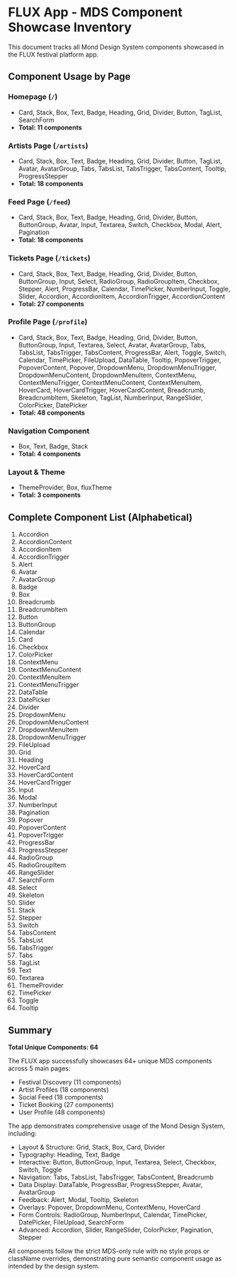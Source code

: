 # FLUX App - MDS Component Showcase Inventory

This document tracks all Mond Design System components showcased in the FLUX festival platform app.

## Component Usage by Page

### Homepage (`/`)
- Card, Stack, Box, Text, Badge, Heading, Grid, Divider, Button, TagList, SearchForm
- **Total: 11 components**

### Artists Page (`/artists`)
- Card, Stack, Box, Text, Badge, Heading, Grid, Divider, Button, TagList, Avatar, AvatarGroup, Tabs, TabsList, TabsTrigger, TabsContent, Tooltip, ProgressStepper
- **Total: 18 components**

### Feed Page (`/feed`)
- Card, Stack, Box, Text, Badge, Heading, Grid, Divider, Button, ButtonGroup, Avatar, Input, Textarea, Switch, Checkbox, Modal, Alert, Pagination
- **Total: 18 components**

### Tickets Page (`/tickets`)
- Card, Stack, Box, Text, Badge, Heading, Grid, Divider, Button, ButtonGroup, Input, Select, RadioGroup, RadioGroupItem, Checkbox, Stepper, Alert, ProgressBar, Calendar, TimePicker, NumberInput, Toggle, Slider, Accordion, AccordionItem, AccordionTrigger, AccordionContent
- **Total: 27 components**

### Profile Page (`/profile`)
- Card, Stack, Box, Text, Badge, Heading, Grid, Divider, Button, ButtonGroup, Input, Textarea, Select, Avatar, AvatarGroup, Tabs, TabsList, TabsTrigger, TabsContent, ProgressBar, Alert, Toggle, Switch, Calendar, TimePicker, FileUpload, DataTable, Tooltip, PopoverTrigger, PopoverContent, Popover, DropdownMenu, DropdownMenuTrigger, DropdownMenuContent, DropdownMenuItem, ContextMenu, ContextMenuTrigger, ContextMenuContent, ContextMenuItem, HoverCard, HoverCardTrigger, HoverCardContent, Breadcrumb, BreadcrumbItem, Skeleton, TagList, NumberInput, RangeSlider, ColorPicker, DatePicker
- **Total: 48 components**

### Navigation Component
- Box, Text, Badge, Stack
- **Total: 4 components**

### Layout & Theme
- ThemeProvider, Box, fluxTheme
- **Total: 3 components**

## Complete Component List (Alphabetical)

1. Accordion
2. AccordionContent
3. AccordionItem
4. AccordionTrigger
5. Alert
6. Avatar
7. AvatarGroup
8. Badge
9. Box
10. Breadcrumb
11. BreadcrumbItem
12. Button
13. ButtonGroup
14. Calendar
15. Card
16. Checkbox
17. ColorPicker
18. ContextMenu
19. ContextMenuContent
20. ContextMenuItem
21. ContextMenuTrigger
22. DataTable
23. DatePicker
24. Divider
25. DropdownMenu
26. DropdownMenuContent
27. DropdownMenuItem
28. DropdownMenuTrigger
29. FileUpload
30. Grid
31. Heading
32. HoverCard
33. HoverCardContent
34. HoverCardTrigger
35. Input
36. Modal
37. NumberInput
38. Pagination
39. Popover
40. PopoverContent
41. PopoverTrigger
42. ProgressBar
43. ProgressStepper
44. RadioGroup
45. RadioGroupItem
46. RangeSlider
47. SearchForm
48. Select
49. Skeleton
50. Slider
51. Stack
52. Stepper
53. Switch
54. TabsContent
55. TabsList
56. TabsTrigger
57. Tabs
58. TagList
59. Text
60. Textarea
61. ThemeProvider
62. TimePicker
63. Toggle
64. Tooltip

## Summary

**Total Unique Components: 64**

The FLUX app successfully showcases 64+ unique MDS components across 5 main pages:
- Festival Discovery (11 components)
- Artist Profiles (18 components)
- Social Feed (18 components)
- Ticket Booking (27 components)
- User Profile (48 components)

The app demonstrates comprehensive usage of the Mond Design System, including:
- Layout & Structure: Grid, Stack, Box, Card, Divider
- Typography: Heading, Text, Badge
- Interactive: Button, ButtonGroup, Input, Textarea, Select, Checkbox, Switch, Toggle
- Navigation: Tabs, TabsList, TabsTrigger, TabsContent, Breadcrumb
- Data Display: DataTable, ProgressBar, ProgressStepper, Avatar, AvatarGroup
- Feedback: Alert, Modal, Tooltip, Skeleton
- Overlays: Popover, DropdownMenu, ContextMenu, HoverCard
- Form Controls: RadioGroup, NumberInput, Calendar, TimePicker, DatePicker, FileUpload, SearchForm
- Advanced: Accordion, Slider, RangeSlider, ColorPicker, Pagination, Stepper

All components follow the strict MDS-only rule with no style props or className overrides, demonstrating pure semantic component usage as intended by the design system.